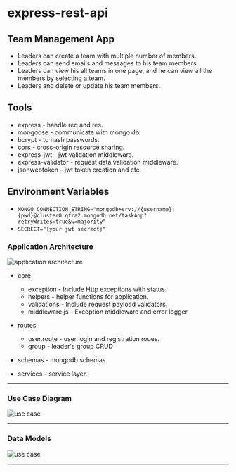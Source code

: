 # express-rest-api

## Team Management App

- Leaders can create a team with multiple number of members.
- Leaders can send emails and messages to his team members.
- Leaders can view his all teams in one page, and he can view all the members by selecting a team.
- Leaders and delete or update his team members.


## Tools

* express - handle req and res.
* mongoose - communicate with mongo db.
* bcrypt - to hash passwords.
* cors - cross-origin resource sharing.
* express-jwt - jwt validation middleware.
* express-validator - request data validation middleware.
* jsonwebtoken - jwt token creation and etc.

## Environment Variables

* ` MONGO_CONNECTION_STRING="mongodb+srv://{username}:{pwd}@cluster0.qfra2.mongodb.net/taskApp?retryWrites=true&w=majority" `  
* ` SECRECT="{your jwt secrect}" `


### Application Architecture

![application architecture](https://euuxswablrvfihzxbfml.supabase.in/storage/v1/object/public/github/express-rest-api/application-architecture.png)


* core
    * exception - Include Http exceptions with status.
    * helpers - helper functions for application.
    * validations - Include request payload validators.
    * middleware.js - Exception middleware and error logger
  
* routes
    * user.route - user login and registration roues.
    * group - leader's group CRUD
  
* schemas - mongodb schemas

* services - service layer.

---

### Use Case Diagram

![use case](https://euuxswablrvfihzxbfml.supabase.in/storage/v1/object/public/github/express-rest-api/use-case.png)

---

### Data Models

![use case](https://euuxswablrvfihzxbfml.supabase.in/storage/v1/object/public/github/express-rest-api/data-model.png)

---
